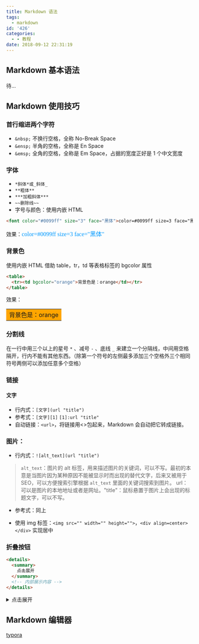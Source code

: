 ```yaml
---
title: Markdown 语法
tags:
  - markdown
id: '426'
categories:
  - - 教程
date: 2018-09-12 22:31:19
---
```


## Markdown 基本语法

待...

## Markdown 使用技巧




### 首行缩进两个字符

- `&nbsp;` 不换行空格，全称 No-Break Space
- `&ensp;` 半角的空格，全称是 En Space
- `&emsp;` 全角的空格，全称是 Em Space，占据的宽度正好是 1 个中文宽度

### 字体

- `*斜体*或_斜体_`
- `**粗体**`
- `***加粗斜体***`
- `~~删除线~~`
- 字号与颜色：使用内嵌 HTML

```html
<font color="#0099ff" size="3" face="黑体">color=#0099ff size=3 face="黑体"</font>
```

效果：<font color=#0099ff size=3 face="黑体">color=#0099ff size=3 face="黑体"</font>

### 背景色

使用内嵌 HTML 借助 table，tr，td 等表格标签的 bgcolor 属性

```html
<table>
  <tr><td bgcolor="orange">背景色是：orange</td></tr>
</table>
```

效果：<table><tr><td bgcolor=orange>背景色是：orange</td></tr></table>

### 分割线

在一行中用三个以上的星号 `*` 、减号 `-` 、底线 `_` 来建立一个分隔线，中间用空格隔开，行内不能有其他东西。（除第一个符号的左侧最多添加三个空格外三个相同符号两侧可以添加任意多个空格）

### 链接

#### 文字

- 行内式：`[文字](url "title")`
- 参考式：`[文字][1]` `[1]:url "title"`
- 自动链接：`<url>`，将链接用<>包起来，Markdown 会自动把它转成链接。

### 图片：

- 行内式：`![alt_text](url "title")`

> `alt_text`：图片的 alt 标签，用来描述图片的关键词，可以不写。最初的本意是当图片因为某种原因不能被显示时而出现的替代文字，后来又被用于 SEO，可以方便搜索引擎根据 `alt_text` 里面的关键词搜索到图片。 url：可以是图片的本地地址或者是网址。"title"：鼠标悬置于图片上会出现的标题文字，可以不写。

- 参考式：同上

- 使用 img 标签：`<img src="" width="" height="">`，`<div align=center></div>` 实现居中

### 折叠按钮

```html
<details>
  <summary>
    点击展开
  </summary>
  <!-- 内部展示内容 -->
</details>
```

<details>
  <summary>
    点击展开
  </summary>

设置小三角样式：

```css
summary::-webkit-details-marker {
  color: #42b983;
}
```

</details>

## Markdown 编辑器

[typora](https://www.typora.io/)
